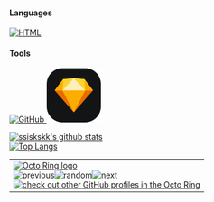 
<h4>Languages</h4>
    <a href="https://developer.mozilla.org/en-US/docs/Web/HTML">
        <img src="https://skillicons.dev/icons?i=html" alt="HTML">
    </a>
  

<h4>Tools</h4>
    <a href="https://github.com/ssiskskk/">
        <img src="https://skillicons.dev/icons?i=github" alt="GitHub">
    </a>
    <a href="https://sketch.com">
        <img src="https://github.com/ikyih/more-spsific-skill-icons/raw/main/sketch48.svg" alt="GitHub">
    </a>


[![ssiskskk's github stats](https://github-readme-stats.vercel.app/api?username=ssiskskk&show_icons=true&hide=contribs,prs,issues&theme=radical)](https://github.com/ssiskskk/github-readme-stats)
<br>
[![Top Langs](https://github-readme-stats.vercel.app/api/top-langs/?username=ssiskskk&layout=compact&theme=radical)](https://github.com/anuraghazra/github-readme-stats)


<table><tbody><tr><td><a href="https://octo-ring.com/"><img src="https://octo-ring.com/static/img/widget/top.png" width="99%" alt="Octo Ring logo" align="top"></a><br><a href="https://octo-ring.com/p/ssiskskk/prev"><img src="https://octo-ring.com/static/img/widget/prev.png" width="33%" alt="previous" align="top" title="previous profile"></a><a href="https://octo-ring.com/p/ssiskskk/random"><img src="https://octo-ring.com/static/img/widget/random.png" width="33%" alt="random" align="top" title="random profile"></a><a href="https://octo-ring.com/p/ssiskskk/next"><img src="https://octo-ring.com/static/img/widget/next.png" width="33%" alt="next" align="top" title="next profile"></a><br><a href="https://octo-ring.com/"><img src="https://octo-ring.com/static/img/widget/bottom.png" width="99%" alt="check out other GitHub profiles in the Octo Ring" align="top"></a></td></tr></tbody></table>
